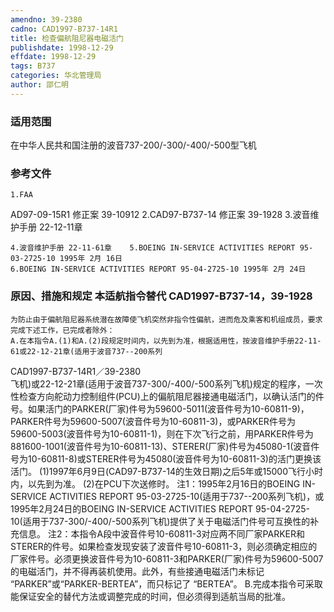 ```yaml
---
amendno: 39-2380
cadno: CAD1997-B737-14R1
title: 检查偏航阻尼器电磁活门
publishdate: 1998-12-29
effdate: 1998-12-29
tags: B737
categories: 华北管理局
author: 邵仁明
---
```


### 适用范围 
在中华人民共和国注册的波音737-200/-300/-400/-500型飞机

### 参考文件
    1.FAA 
AD97-09-15R1 修正案 39-10912
    2.CAD97-B737-14 修正案 39-1928 
    3.波音维护手册 22-12-11章

    4.波音维护手册 22-11-61章    5.BOEING IN-SERVICE ACTIVITIES REPORT 95-03-2725-10 1995年 2月 16日
    6.BOEING IN-SERVICE ACTIVITIES REPORT 95-04-2725-10 1995年 2月 24日

### 原因、措施和规定 本适航指令替代 CAD1997-B737-14，39-1928
    为防止由于偏航阻尼器系统潜在故障使飞机突然非指令性偏航，进而危及乘客和机组成员，要求完成下述工作，已完成者除外： 
    A.在本指令A.(1)和A.(2)段规定时间内，以先到为准，根据适用性，按波音维护手册22-11-61或22-12-21章(适用于波音737--200系列
  CAD1997-B737-14R1／39-2380   
飞机)或22-12-21章(适用于波音737-300/-400/-500系列飞机)规定的程序，一次性检查方向舵动力控制组件(PCU)上的偏航阻尼器接通电磁活门，以确认活门的件号。如果活门的PARKER(厂家)件号为59600-5011(波音件号为10-60811-9)，PARKER件号为59600-5007(波音件号为10-60811-3)，或PARKER件号为59600-5003(波音件号为10-60811-1)，则在下次飞行之前，用PARKER件号为881600-1001(波音件号为10-60811-13)、STERER(厂家)件号为45080-1(波音件号为10-60811-8)或STERER件号为45080(波音件号为10-60811-3)的活门更换该活门。 
     (1)1997年6月9日(CAD97-B737-14的生效日期)之后5年或15000飞行小时内，以先到为准。 
     (2)在PCU下次送修时。 
注1：1995年2月16日的BOEING IN-SERVICE ACTIVITIES REPORT 95-03-2725-10(适用于737--200系列飞机)，或1995年2月24日的BOEING IN-SERVICE ACTIVITIES REPORT 95-04-2725-10(适用于737-300/-400/-500系列飞机)提供了关于电磁活门件号可互换性的补充信息。 
    注2：本指令A段中波音件号10-60811-3对应两不同厂家PARKER和STERER的件号。如果检查发现安装了波音件号10-60811-3，则必须确定相应的厂家件号。必须更换波音件号为10-60811-3和PARKER(厂家)件号为59600-5007的电磁活门，并不得再装机使用。此外，有些接通电磁活门未标记 “PARKER”或“PARKER-BERTEA”，而只标记了 “BERTEA”。 
    B.完成本指令可采取能保证安全的替代方法或调整完成的时间，但必须得到适航当局的批准。

